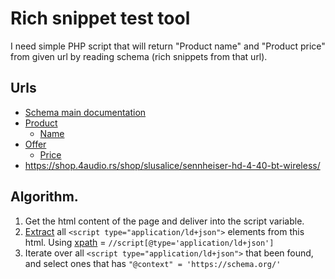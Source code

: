 # Rich snippet test tool

I need simple PHP script that will return "Product name" and "Product price" from given url by reading schema (rich snippets from that url).

## Urls

- [Schema main documentation](http://schema.org/docs/gs.html)
- [Product](http://schema.org/Product)
    - [Name](http://schema.org/name)
- [Offer](http://schema.org/Offer)
    - [Price](http://schema.org/price)
- https://shop.4audio.rs/shop/slusalice/sennheiser-hd-4-40-bt-wireless/

## Algorithm.

1. Get the html content of the page and deliver into the script variable.
2. [Extract](https://www.coralnodes.com/parsing-html-in-php/) all `<script type="application/ld+json">` elements from this html. Using [xpath](https://www.w3schools.com/xml/xml_xpath.asp) = `//script[@type='application/ld+json']`
3. Iterate over all `<script type="application/ld+json">`  that been found, and select ones that has `"@context" = 'https://schema.org/'`